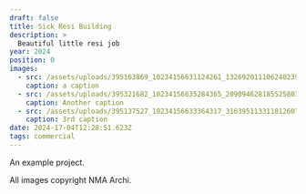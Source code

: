 ```yaml
---
draft: false
title: Sick Resi Building
description: >
  Beautiful little resi job
year: 2024
position: 0
images:
  - src: /assets/uploads/395163869_10234156631124261_1326920111062402393_n.jpg
    caption: a caption
  - src: /assets/uploads/395321682_10234156635284365_2090946281855258031_n.jpg
    caption: Another caption
  - src: /assets/uploads/395137527_10234156633364317_3163951133118126073_n.jpg
    caption: 3rd caption
date: 2024-17-04T12:28:51.623Z
tags: commercial
---
```

An example project.

All images copyright NMA Archi.
